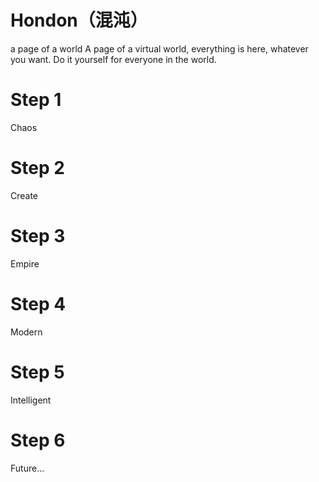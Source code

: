 # Hondon（混沌）
a page of a world
A page of a virtual world, everything is here, whatever you want.
Do it yourself for everyone in the world.

# Step 1
  Chaos
  
# Step 2
  Create
  
# Step 3
  Empire
    
# Step 4
  Modern
      
# Step 5
  Intelligent 
        
# Step 6
  Future...
